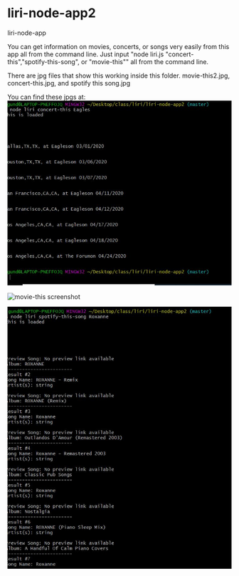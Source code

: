 # liri-node-app2
liri-node-app

You can get information on movies, concerts, or songs very easily from this app all from the command line.  Just input "node liri.js "concert-this","spotify-this-song", or "movie-this"" all from the command line.


There are jpg files that show this working inside this folder.  movie-this2.jpg, concert-this.jpg, and spotify this song.jpg

You can find these jpgs at:
![concert-this screenshot](/assets/images/concert-this.JPG)






![movie-this screenshot](/assets/images/movie-this2.JPG)


![spotify-this-song screenshot](/assets/images/spotify-this-song.JPG)
